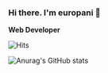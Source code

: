 ### Hi there. I'm europani 👋
**Web Developer**

![Hits](https://hits.seeyoufarm.com/api/count/incr/badge.svg?url=https%3A%2F%2Fgithub.com%2Feuropani&count_bg=%2379C83D&title_bg=%23555555&icon=&icon_color=%23E7E7E7&title=hits&edge_flat=false)  


![Anurag's GitHub stats](https://github-readme-stats.vercel.app/api?username=europani&count_private=true&show_icons=true) 
